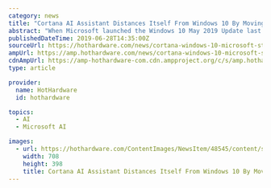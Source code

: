 ```yaml
---
category: news
title: "Cortana AI Assistant Distances Itself From Windows 10 By Moving To Microsoft Store"
abstract: "When Microsoft launched the Windows 10 May 2019 Update last month to the public, one of the big changes came with how the Cortana virtual assistant is presented to the user. Previously, Cortana ..."
publishedDateTime: 2019-06-28T14:35:00Z
sourceUrl: https://hothardware.com/news/cortana-windows-10-microsoft-store
ampUrl: https://amp.hothardware.com/news/cortana-windows-10-microsoft-store
cdnAmpUrl: https://amp-hothardware-com.cdn.ampproject.org/c/s/amp.hothardware.com/news/cortana-windows-10-microsoft-store
type: article

provider:
  name: HotHardware
  id: hothardware

topics:
  - AI
  - Microsoft AI

images:
  - url: https://hothardware.com/ContentImages/NewsItem/48545/content/small_cortana.jpg
    width: 708
    height: 398
    title: Cortana AI Assistant Distances Itself From Windows 10 By Moving To Microsoft Store
---
```

